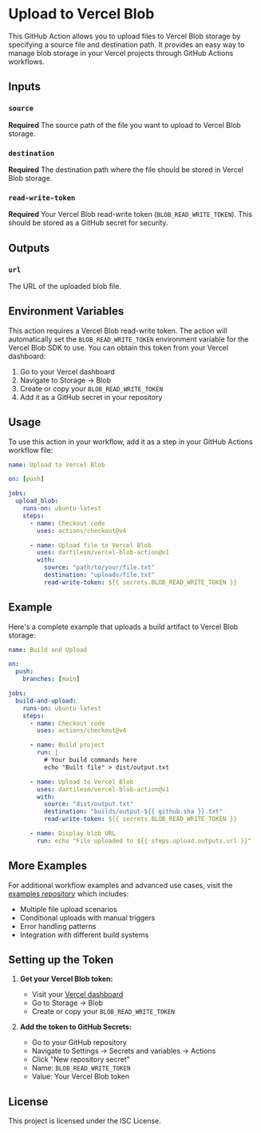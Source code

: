 # Upload to Vercel Blob

This GitHub Action allows you to upload files to Vercel Blob storage by specifying a source file and destination path. It provides an easy way to manage blob storage in your Vercel projects through GitHub Actions workflows.

## Inputs

### `source`

**Required** The source path of the file you want to upload to Vercel Blob storage.

### `destination`

**Required** The destination path where the file should be stored in Vercel Blob storage.

### `read-write-token`

**Required** Your Vercel Blob read-write token (`BLOB_READ_WRITE_TOKEN`). This should be stored as a GitHub secret for security.

## Outputs

### `url`

The URL of the uploaded blob file.

## Environment Variables

This action requires a Vercel Blob read-write token. The action will automatically set the `BLOB_READ_WRITE_TOKEN` environment variable for the Vercel Blob SDK to use. You can obtain this token from your Vercel dashboard:

1. Go to your Vercel dashboard
2. Navigate to Storage → Blob
3. Create or copy your `BLOB_READ_WRITE_TOKEN`
4. Add it as a GitHub secret in your repository

## Usage

To use this action in your workflow, add it as a step in your GitHub Actions workflow file:

```yaml
name: Upload to Vercel Blob

on: [push]

jobs:
  upload_blob:
    runs-on: ubuntu-latest
    steps:
      - name: Checkout code
        uses: actions/checkout@v4

      - name: Upload file to Vercel Blob
        uses: dartilesm/vercel-blob-action@v1
        with:
          source: "path/to/your/file.txt"
          destination: "uploads/file.txt"
          read-write-token: ${{ secrets.BLOB_READ_WRITE_TOKEN }}
```

## Example

Here's a complete example that uploads a build artifact to Vercel Blob storage:

```yaml
name: Build and Upload

on:
  push:
    branches: [main]

jobs:
  build-and-upload:
    runs-on: ubuntu-latest
    steps:
      - name: Checkout code
        uses: actions/checkout@v4

      - name: Build project
        run: |
          # Your build commands here
          echo "Built file" > dist/output.txt

      - name: Upload to Vercel Blob
        uses: dartilesm/vercel-blob-action@v1
        with:
          source: "dist/output.txt"
          destination: "builds/output-${{ github.sha }}.txt"
          read-write-token: ${{ secrets.BLOB_READ_WRITE_TOKEN }}

      - name: Display blob URL
        run: echo "File uploaded to ${{ steps.upload.outputs.url }}"
```

## More Examples

For additional workflow examples and advanced use cases, visit the [examples repository](https://github.com/dartilesm/vercel-blob-action-examples) which includes:

- Multiple file upload scenarios
- Conditional uploads with manual triggers
- Error handling patterns
- Integration with different build systems

## Setting up the Token

1. **Get your Vercel Blob token:**

   - Visit your [Vercel dashboard](https://vercel.com/dashboard)
   - Go to Storage → Blob
   - Create or copy your `BLOB_READ_WRITE_TOKEN`

2. **Add the token to GitHub Secrets:**
   - Go to your GitHub repository
   - Navigate to Settings → Secrets and variables → Actions
   - Click "New repository secret"
   - Name: `BLOB_READ_WRITE_TOKEN`
   - Value: Your Vercel Blob token

## License

This project is licensed under the ISC License.
